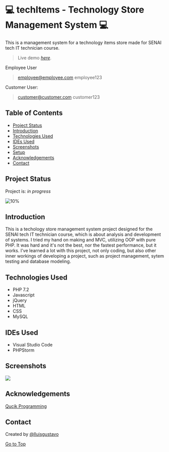 # :computer: techItems - Technology Store Management System  :computer: <a name="top"></a>

This is a management system for a technology items store made for SENAI tech IT technician course. 
> Live demo [_here_](https://www.luisdesouza.com.br/techitems).

Employee User
> employee@employee.com
> employee123

Customer User:
> customer@customer.com
> customer123

## Table of Contents
* [Project Status](#project-status)
* [Introduction](#introduction)
* [Technologies Used](#technologies-used) 
* [IDEs Used](#ides-used) 
* [Screenshots](#screenshots)
* [Setup](#setup)  
* [Acknowledgements](#acknowledgements)
* [Contact](#contact) 

## Project Status <a name="project-status"></a>
Project is: _in progress_

![10%](https://progress-bar.dev/90)
 
## Introduction <a name="introduction"></a>

This is a techology store management system project designed for the SENAI tech IT technician course, which is about analysis and development of systems. I tried my hand on making and MVC, utilizing OOP with pure PHP. It was hard and it's not the best, nor the fastest performance, but it works.
I've learned a lot with this project, not only coding, but also other inner workings of developing a project, such as project management, sytem testing and database modeling.

## Technologies Used <a name="technologies-used"></a>
- PHP 7.2
- Javascript
- jQuery
- HTML
- CSS
- MySQL

## IDEs Used <a name="ides-used"></a>
- Visual Studio Code
- PHPStorm

## Screenshots <a name="screenshots"></a>
![](./img/.png)

## Acknowledgements <a name="acknowledgements"></a>
[Qucik Programming](https://www.youtube.com/c/QuickProgramming) 

## Contact <a name="contact"></a>
Created by [@lluisgustavo](https://www.luisdesouza.com.br/)

[Go to Top](#top)
